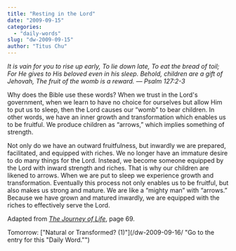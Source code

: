 ```yaml
---
title: "Resting in the Lord"
date: "2009-09-15"
categories: 
  - "daily-words"
slug: "dw-2009-09-15"
author: "Titus Chu"
---
```


_It is vain for you to rise up early, To lie down late, To eat the bread of toil; For He gives to His beloved even in his sleep. Behold, children are a gift of Jehovah, The fruit of the womb is a reward. — Psalm 127:2-3_

Why does the Bible use these words? When we trust in the Lord's government, when we learn to have no choice for ourselves but allow Him to put us to sleep, then the Lord causes our “womb” to bear children. In other words, we have an inner growth and transformation which enables us to be fruitful. We produce children as “arrows,” which implies something of strength.

Not only do we have an outward fruitfulness, but inwardly we are prepared, facilitated, and equipped with riches. We no longer have an immature desire to do many things for the Lord. Instead, we become someone equipped by the Lord with inward strength and riches. That is why our children are likened to arrows. When we are put to sleep we experience growth and transformation. Eventually this process not only enables us to be fruitful, but also makes us strong and mature. We are like a “mighty man” with “arrows.” Because we have grown and matured inwardly, we are equipped with the riches to effectively serve the Lord.

Adapted from [_The Journey of Life_](/book-journey-of-life/ "Go to the entry for this book."), page 69.

Tomorrow: ["Natural or Transformed? (1)"](/dw-2009-09-16/ "Go to the entry for this "Daily Word."")

